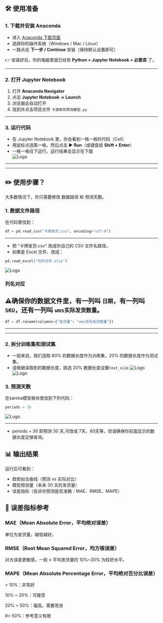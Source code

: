 ## 🛠️ 使用准备

### 1. 下载并安装 Anaconda
- 进入 [Anaconda 下载页面](https://www.anaconda.com/download)  
- 选择你的操作系统（Windows / Mac / Linux）  
- 一路点击 **下一步 / Continue** 安装（保持默认设置即可）  

👉 安装好后，你的电脑里就已经有 **Python + Jupyter Notebook + 必要库** 了。  

---

### 2. 打开 Jupyter Notebook
1. 打开 **Anaconda Navigator**  
2. 点击 **Jupyter Notebook → Launch**  
3. 浏览器会自动打开
4. 找到并点击项目文件 `卡游库存预测模型.py`  

---

### 3. 运行代码
- 在 Jupyter Notebook 里，你会看到一格一格的代码（Cell）  
- 用鼠标点选第一格，然后点击 **▶ Run**（或键盘按 **Shift + Enter**）  
- 一格一格往下运行，运行结果会显示在下面  
![Logo](https://i.imgur.com/dw2KoA0.png)
---
---
## ✏️ 使用步骤？

大多数情况下，你只需要修改 数据路径 和 预测天数。

### 1. 数据文件路径
在代码里找到：
```python
df = pd.read_csv("卡牌发货.csv", encoding="utf-8")
```
---
- 把 "卡牌发货.csv" 改成你自己的 CSV 文件名路径。
- 如果是 Excel 文件，改成：
```python
pd.read_excel("你的文件.xlsx")
```
![Logo](https://i.imgur.com/rV83mT6.png)

### 列名对应
⚠️确保你的数据文件里，有一列叫 `日期`，有一列叫`SKU`，还有一列叫 `wms实际发货数量`。
- 
```python
df = df.rename(columns={"发货量": "wms实际发货数量"})
```
---

---
### 2. 拆分训练集和测试集
- 一般来说，我们选取 80% 的数据长度作为训练集，20% 的数据长度作为测试集。
- 请根据读取到的数据长度，挑选 20% 数据长度设置`test_size`
![Logo](https://i.imgur.com/SxSskBq.png)
![Logo](https://i.imgur.com/xwP4UZw.png)


### 3. 预测天数
在sarima模型板块里找到下列代码：
```python
periods = 30
```
![Logo](https://i.imgur.com/Pcqcmx3.png)

---
- periods = 30 即预测 30 天,可改成 7天、60天等，但请确保你前面显示的数据长度足够查询。


## 📊 输出结果
运行后可看到：
- 趋势拟合曲线（预测 vs 实际对比）
- 模型预测量（未来 30 天的发货量）
- 误差指标（告诉你预测是否准确：MAE、RMSE、MAPE）

## 📑 误差指标参考

### MAE（Mean Absolute Error，平均绝对误差）

单位为发货量，越低越好。

### RMSE（Root Mean Squared Error，均方根误差）

对大误差更敏感。一般 ≤ 平均发货量的 10%~20% 为较好水平。

### MAPE（Mean Absolute Percentage Error，平均绝对百分比误差）

< 10%：非常好

10% ~ 20%：可接受

20% ~ 50%：偏高，需要改进

#> 50%：参考意义有限
